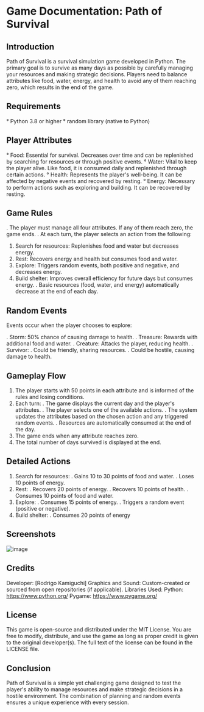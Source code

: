 # Game Documentation: Path of Survival

## Introduction
Path of Survival is a survival simulation game developed in Python. The primary goal is to survive as many days as possible by carefully managing your resources and making strategic decisions. Players need to balance attributes like food, water, energy, and health to avoid any of them reaching zero, which results in the end of the game.

## Requirements
° Python 3.8 or higher
° random library (native to Python)

## Player Attributes
° Food: Essential for survival. Decreases over time and can be replenished by searching for resources or through positive events.
° Water: Vital to keep the player alive. Like food, it is consumed daily and replenished through certain actions.
° Health: Represents the player's well-being. It can be affected by negative events and recovered by resting.
° Energy: Necessary to perform actions such as exploring and building. It can be recovered by resting.

## Game Rules
. The player must manage all four attributes. If any of them reach zero, the game ends.
. At each turn, the player selects an action from the following:
 1. Search for resources: Replenishes food and water but decreases energy.
 2. Rest: Recovers energy and health but consumes food and water.
 3. Explore: Triggers random events, both positive and negative, and decreases energy.
 4. Build shelter: Improves overall efficiency for future days but consumes energy.
. Basic resources (food, water, and energy) automatically decrease at the end of each day.

## Random Events
Events occur when the player chooses to explore:

. Storm: 50% chance of causing damage to health.
. Treasure: Rewards with additional food and water.
. Creature: Attacks the player, reducing health.
. Survivor:
  . Could be friendly, sharing resources.
  . Could be hostile, causing damage to health.

## Gameplay Flow
1. The player starts with 50 points in each attribute and is informed of the rules and losing conditions.
2. Each turn:
 . The game displays the current day and the player's attributes.
 . The player selects one of the available actions.
 . The system updates the attributes based on the chosen action and any triggered random events.
 . Resources are automatically consumed at the end of the day.
3. The game ends when any attribute reaches zero.
4. The total number of days survived is displayed at the end.

## Detailed Actions
1. Search for resources:
 . Gains 10 to 30 points of food and water.
. Loses 10 points of energy.
2. Rest:
 . Recovers 20 points of energy.
 . Recovers 10 points of health.
 . Consumes 10 points of food and water.
3. Explore:
 . Consumes 15 points of energy.
 . Triggers a random event (positive or negative).
4. Build shelter:
 . Consumes 20 points of energy

## Screenshots
![image](https://github.com/user-attachments/assets/2e9f1d90-4551-4c5a-87d1-84369f708241)

## Credits
Developer: [Rodrigo Kamiguchi] Graphics and Sound: Custom-created or sourced from open repositories (if applicable). Libraries Used: Python: https://www.python.org/ Pygame: https://www.pygame.org/

## License
This game is open-source and distributed under the MIT License. You are free to modify, distribute, and use the game as long as proper credit is given to the original developer(s). The full text of the license can be found in the LICENSE file.
## Conclusion
Path of Survival is a simple yet challenging game designed to test the player's ability to manage resources and make strategic decisions in a hostile environment. The combination of planning and random events ensures a unique experience with every session.
